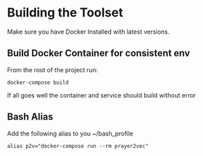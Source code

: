 # Building the Toolset

Make sure you have Docker Installed with latest versions.


## Build Docker Container for consistent env

From the root of the project run:

`docker-compose build`

If all goes well the container and service should build without error

## Bash Alias
Add the following alias to you ~/bash_profile

`alias p2v="docker-compose run --rm prayer2vec"`




